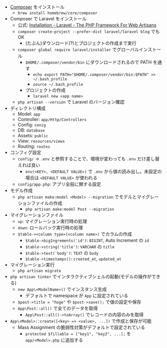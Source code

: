 - [Composer](https://getcomposer.org) をインストール
  - `brew install homebrew/core/composer`
- Composer で Laravel をインストール
  - 公式: [Installation \- Laravel \- The PHP Framework For Web Artisans](https://laravel.com/docs/6.0/installation)
  - `composer create-project --prefer-dist laravel/laravel blog` でも OK
    - (たぶん)ダウンロード(?)とプロジェクトの作成まで実行
  - `composer global require laravel/installer` でグローバルインストール
    - `$HOME/.composer/vendor/bin` にダウンロードされるので PATH を通す
      - `echo export PATH="$HOME/.composer/vendor/bin:$PATH" >> ~/.bash_profile`
      - `source ~/.bash_profile`
    - プロジェクトの作成
      - `laravel new <app name>`
  - `php artisan --version` で Laravel のバージョン確認
- ディレクトリ構成
  - Model: `app`
  - Controller: `app/Http/Controllers`
  - Config: `conig`
  - DB: `database`
  - Assets: `public`
  - View: `resources/views`
  - Routing: `routes`
- コンフィグ設定
  - `config/` -> `.env` と参照することで、環境が変わっても `.env` だけ差し替えれば良い
    - `env(<KEY>, <DEFAULT VALUE>)` で `.env` から値の読み出し。未設定の場合は `<DEFAULT VALUE>` が使われる
  - `config/app.php`: アプリ全般に関する設定
- モデル作成
  - `php artisan make:model <Model> --migration` でモデルとマイグレーションファイルの作成
    - `php artisan make:model Post --migration`
- マイグレーションファイル
  - `up`: マイグレーション実行時の処理
  - `down`: ロールバック実行時の処理
  - `$table-><column type>(<column name>)` でカラムの作成
    - `$table->bigIngrements('id')`: `BIGINT`, Auto Increment の `id`
    - `$table->string('title')`: `VARCHAR` の `title`
    - `$table->text('body')`: `TEXT` の `body`
    - `$table->timestamps()`: `created_at`, `updated_at`
- マイグレーション実行
  - `php artisan migrate`
- `php artisan tinker` でインタラクティブシェルの起動(モデルの操作ができる)
  - `new App\<ModelName>()` でインスタンス生成
    - デフォルトで namespace が `App` に設定されている
  - `$post->title = "hoge"` や `$post->save();` で値の設定や保存
  - `App\Post::all()` で全てのデータを取得
    - `App\Post::all()->toArray()` でレコードの内容のみを取得
- `App\<Model>::create([<key> => <value>, ...])` で作成と保存が可能
  - Mass Assignment の脆弱性対策がデフォルトで設定されている
    - `protected $fillable = ["key1", "key2", ...];` を `app/<Model>.php` に追加する
